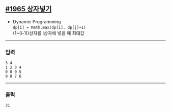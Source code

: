 [#1965 상자넣기](https://www.acmicpc.net/problem/1965)
---

- Dynamic Programming \
    `dp[i] = Math.max(dp[i], dp[j]+1)`\
    (1~(i-1))상자를 i상자에 넣을 때 최대값 

---

### 입력
```
3 4
1 2 3 4
0 0 0 5
9 8 7 6
```

---
### 출력
```
31
```